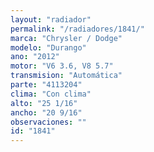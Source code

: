 ```yaml
---
layout: "radiador"
permalink: "/radiadores/1841/"
marca: "Chrysler / Dodge"
modelo: "Durango"
ano: "2012"
motor: "V6 3.6, V8 5.7"
transmision: "Automática"
parte: "4113204"
clima: "Con clima"
alto: "25 1/16"
ancho: "20 9/16"
observaciones: ""
id: "1841"
---
```


